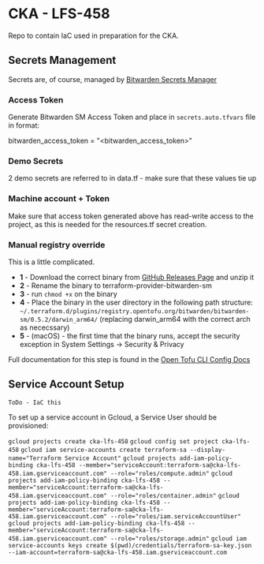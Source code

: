# CKA - LFS-458

Repo to contain IaC used in preparation for the CKA.

## Secrets Management

Secrets are, of course, managed by [Bitwarden Secrets Manager](https://bitwarden.com)

### Access Token

Generate Bitwarden SM Access Token and place in `secrets.auto.tfvars` file in format:

bitwarden_access_token = "<bitwarden_access_token>"

### Demo Secrets

2 demo secrets are referred to in data.tf - make sure that these values tie up

### Machine account + Token

Make sure that access token generated above has read-write access to the project, as this is needed for the resources.tf secret creation.

### Manual registry override

This is a little complicated.

- **1** - Download the correct binary from [GitHub Releases Page](https://github.com/bitwarden/terraform-provider-bitwarden-sm/releases/tag/v0.5.2-pre) and unzip it
- **2** - Rename the binary to terraform-provider-bitwarden-sm
- **3** - run `chmod +x` on the binary
- **4** - Place the binary in the user directory in the following path structure:
`~/.terraform.d/plugins/registry.opentofu.org/bitwarden/bitwarden-sm/0.5.2/darwin_arm64/`
(replacing darwin_arm64 with the correct arch as nececssary)
- **5** - (macOS) - the first time that the binary runs, accept the security exception in System Settings -> Security & Privacy

Full documentation for this step is found in the [Open Tofu CLI Config Docs](https://opentofu.org/docs/cli/config/config-file/#provider-installation)

## Service Account Setup

`ToDo - IaC this`

To set up a service account in Gcloud, a Service User should be provisioned:

`gcloud projects create cka-lfs-458`
`gcloud config set project cka-lfs-458`
`gcloud iam service-accounts create terraform-sa --display-name="Terraform Service Account"`
`gcloud projects add-iam-policy-binding cka-lfs-458 --member="serviceAccount:terraform-sa@cka-lfs-458.iam.gserviceaccount.com" --role="roles/compute.admin"`
`gcloud projects add-iam-policy-binding cka-lfs-458 --member="serviceAccount:terraform-sa@cka-lfs-458.iam.gserviceaccount.com" --role="roles/container.admin"`
`gcloud projects add-iam-policy-binding cka-lfs-458 --member="serviceAccount:terraform-sa@cka-lfs-458.iam.gserviceaccount.com" --role="roles/iam.serviceAccountUser"`
`gcloud projects add-iam-policy-binding cka-lfs-458 --member="serviceAccount:terraform-sa@cka-lfs-458.iam.gserviceaccount.com" --role="roles/storage.admin"`
`gcloud iam service-accounts keys create $(pwd)/credentials/terraform-sa-key.json --iam-account=terraform-sa@cka-lfs-458.iam.gserviceaccount.com`
